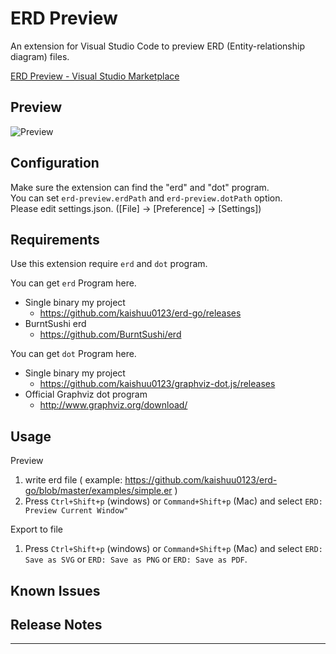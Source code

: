 # ERD Preview

An extension for Visual Studio Code to preview ERD (Entity-relationship diagram) files.


[ERD Preview - Visual Studio Marketplace](https://marketplace.visualstudio.com/items?itemName=kaishuu0123.vscode-erd-preview#overview)

## Preview

![Preview](https://github.com/kaishuu0123/vscode-erd/raw/master/vscode-erd-demo.gif)

## Configuration

Make sure the extension can find the "erd" and "dot" program. <br/>
You can set `erd-preview.erdPath` and `erd-preview.dotPath` option. <br/>
Please edit settings.json. ([File] -> [Preference] -> [Settings])

## Requirements

Use this extension require `erd` and `dot` program.

You can get `erd` Program here.

* Single binary my project
    * https://github.com/kaishuu0123/erd-go/releases
* BurntSushi erd
    * https://github.com/BurntSushi/erd

You can get `dot` Program here.

* Single binary my project
    * https://github.com/kaishuu0123/graphviz-dot.js/releases
* Official Graphviz dot program
    * http://www.graphviz.org/download/

## Usage

Preview

1. write erd file ( example: https://github.com/kaishuu0123/erd-go/blob/master/examples/simple.er )
1. Press `Ctrl+Shift+p` (windows) or `Command+Shift+p` (Mac) and select `ERD: Preview Current Window"`

Export to file

1. Press `Ctrl+Shift+p` (windows) or `Command+Shift+p` (Mac) and select `ERD: Save as SVG` or `ERD: Save as PNG` or `ERD: Save as PDF`.

## Known Issues

## Release Notes

-----------------------------------------------------------------------------------------------------------
